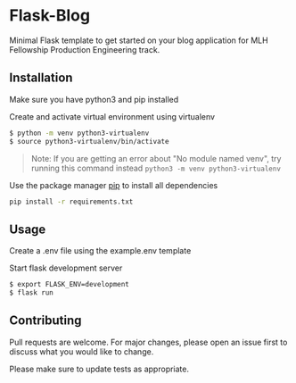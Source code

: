 # Flask-Blog

Minimal Flask template to get started on your blog application for MLH Fellowship Production Engineering track.

## Installation

Make sure you have python3 and pip installed

Create and activate virtual environment using virtualenv

```bash
$ python -m venv python3-virtualenv
$ source python3-virtualenv/bin/activate
```

> Note: If you are getting an error about "No module named venv", try running this command instead `python3 -m venv python3-virtualenv`

Use the package manager [pip](https://pip.pypa.io/en/stable/) to install all dependencies

```bash
pip install -r requirements.txt
```

## Usage

Create a .env file using the example.env template

Start flask development server

```bash
$ export FLASK_ENV=development
$ flask run
```

## Contributing


Pull requests are welcome. For major changes, please open an issue first to discuss what you would like to change.

Please make sure to update tests as appropriate.
